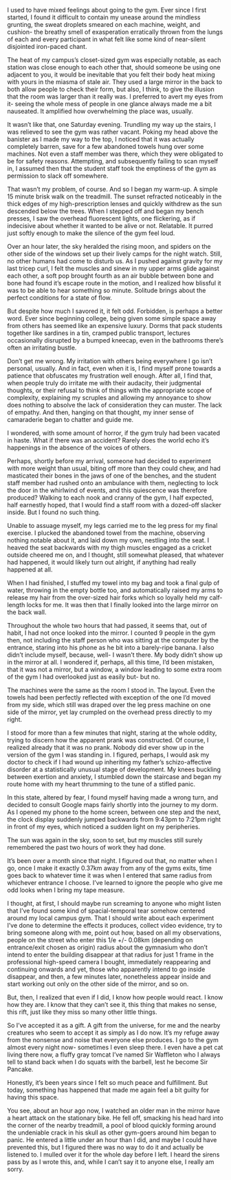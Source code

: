 I used to have mixed feelings about going to the gym. Ever since I first started, I found it difficult to contain my unease around the mindless grunting, the sweat droplets smeared on each machine, weight, and cushion- the breathy smell of exasperation erratically thrown from the lungs of each and every participant in what felt like some kind of near-silent disjointed iron-paced chant. 



The heat of my campus’s closet-sized gym was especially notable, as each station was close enough to each other that, should someone be using one adjacent to you, it would be inevitable that you felt their body heat mixing with yours in the miasma of stale air. They used a large mirror in the back to both allow people to check their form, but also, I think, to give the illusion that the room was larger than it really was. I preferred to avert my eyes from it- seeing the whole mess of people in one glance always made me a bit nauseated. It amplified how overwhelming the place was, usually. 



It wasn’t like that, one Saturday evening. Trundling my way up the stairs, I was relieved to see the gym was rather vacant. Poking my head above the banister as I made my way to the top, I noticed that it was actually completely barren, save for a few abandoned towels hung over some machines. Not even a staff member was there, which they were obligated to be for safety reasons. Attempting, and subsequently failing to scan myself in, I assumed then that the student staff took the emptiness of the gym as permission to slack off somewhere. 



That wasn’t my problem, of course. And so I began my warm-up. A simple 15 minute brisk walk on the treadmill. The sunset refracted noticeably in the thick edges of my high-prescription lenses and quickly withdrew as the sun descended below the trees. When I stepped off and began my bench presses, I saw the overhead fluorescent lights, one flickering, as if indecisive about whether it wanted to be alive or not. Relatable. It purred just softly enough to make the silence of the gym feel loud. 



Over an hour later, the sky heralded the rising moon, and spiders on the other side of the windows set up their lively camps for the night watch. Still, no other humans had come to disturb us. As I pushed against gravity for my last tricep curl, I felt the muscles and sinew in my upper arms glide against each other, a soft pop brought fourth as an air bubble between bone and bone had found it’s escape route in the motion, and I realized how blissful it was to be able to hear something so minute. Solitude brings about the perfect conditions for a state of flow. 



But despite how much I savored it, it felt odd. Forbidden, is perhaps a better word. Ever since beginning college, being given some simple space away from others has seemed like an expensive luxury. Dorms that pack students together like sardines in a tin, cramped public transport, lectures occasionally disrupted by a bumped kneecap, even in the bathrooms there’s often an irritating bustle. 



Don’t get me wrong. My irritation with others being everywhere I go isn’t personal, usually. And in fact, even when it is, I find myself prone towards a patience that obfuscates my frustration well enough. After all, I find that, when people truly do irritate me with their audacity, their judgmental thoughts, or their refusal to think of things with the appropriate scope of complexity, explaining my scruples and allowing my annoyance to show does nothing to absolve the lack of consideration they can muster. The lack of empathy. And then, hanging on that thought, my inner sense of camaraderie began to chatter and guide me. 



I wondered, with some amount of horror, if the gym truly had been vacated in haste. What if there was an accident? Rarely does the world echo it’s happenings in the absence of the voices of others. 



Perhaps, shortly before my arrival, someone had decided to experiment with more weight than usual, biting off more than they could chew, and had masticated their bones in the jaws of one of the benches, and the student staff member had rushed onto an ambulance with them, neglecting to lock the door in the whirlwind of events, and this quiescence was therefore produced? Walking to each nook and cranny of the gym, I half expected, half earnestly hoped, that I would find a staff room with a dozed-off slacker inside. But I found no such thing. 



Unable to assuage myself, my legs carried me to the leg press for my final exercise. I plucked the abandoned towel from the machine, observing nothing notable about it, and laid down my own, nestling into the seat. I heaved the seat backwards with my thigh muscles engaged as a cricket outside cheered me on, and I thought, still somewhat pleased, that whatever had happened, it would likely turn out alright, if anything had really happened at all. 



When I had finished, I stuffed my towel into my bag and took a final gulp of water, throwing in the empty bottle too, and automatically raised my arms to release my hair from the over-sized hair forks which so loyally held my calf-length locks for me. It was then that I finally looked into the large mirror on the back wall.



Throughout the whole two hours that had passed, it seems that, out of habit, I had not once looked into the mirror. I counted 9 people in the gym then, not including the staff person who was sitting at the computer by the entrance, staring into his phone as he bit into a barely-ripe banana. I also didn’t include myself, because, well- I wasn’t there. My body didn’t show up in the mirror at all. I wondered if, perhaps, all this time, I’d been mistaken, that it was not a mirror, but a window, a window leading to some extra room of the gym I had overlooked just as easily but- but no. 



The machines were the same as the room I stood in. The layout. Even the towels had been perfectly reflected with exception of the one I’d moved from my side, which still was draped over the leg press machine on one side of the mirror, yet lay crumpled on the overhead press directly to my right. 



I stood for more than a few minutes that night, staring at the whole oddity, trying to discern how the apparent prank was constructed. Of course, I realized already that it was no prank. Nobody did ever show up in the version of the gym I was standing in. I figured, perhaps, I would ask my doctor to check if I had wound up inheriting my father’s schizo-affective disorder at a statistically unusual stage of development. My knees buckling between exertion and anxiety, I stumbled down the staircase and began my route home with my heart thrumming to the tune of a stifled panic. 



In this state, altered by fear, I found myself having made a wrong turn, and decided to consult Google maps fairly shortly into the journey to my dorm. As I opened my phone to the home screen, between one step and the next, the clock display suddenly jumped backwards from 9:43pm to 7:21pm right in front of my eyes, which noticed a sudden light on my peripheries. 



The sun was again in the sky, soon to set, but my muscles still surely remembered the past two hours of work they had done. 



It’s been over a month since that night. I figured out that, no matter when I go, once I make it exactly 0.37km away from any of the gyms exits, time goes back to whatever time it was when I entered that same radius from whichever entrance I choose. I’ve learned to ignore the people who give me odd looks when I bring my tape measure. 



I thought, at first, I should maybe run screaming to anyone who might listen that I’ve found some kind of spacial-temporal tear somehow centered around my local campus gym. That I should write about each experiment I’ve done to determine the effects it produces, collect video evidence, try to bring someone along with me, point out  how, based on all my observations, people on the street who enter this 1/e +/- 0.08km  (depending on entrance/exit chosen as origin) radius about the gymnasium who don’t intend to enter the building disappear at that radius for just 1 frame in the professional high-speed camera I bought, immediately reappearing and continuing onwards and yet, those who apparently intend to go inside disappear, and then, a few minutes later, nonetheless appear inside and start working out only on the other side of the mirror, and so on. 



But, then, I realized that even if I did, I know how people would react. I know how they are. I know that they can’t see it, this thing that makes no sense, this rift, just like they miss so many other little things. 



So I’ve accepted it as a gift. A gift from the universe, for me and the nearby creatures who seem to accept it as simply as I do now. It’s my refuge away from the nonsense and noise that everyone else produces. I go to the gym almost every night now- sometimes I even sleep there. I even have a pet cat living there now, a fluffy gray tomcat I’ve named Sir Waffleton who I always tell to stand back when I do squats with the barbell, lest he become Sir Pancake. 



Honestly, it’s been years since I felt so much peace and fulfillment. But today, something has happened that made me again feel a bit guilty for having this space. 



You see, about an hour ago now, I watched an older man in the mirror have a heart attack on the stationary bike. He fell off, smacking his head hard into the corner of the nearby treadmill, a pool of blood quickly forming around the undeniable crack in his skull as other gym-goers around him began to panic. He entered a little under an hour than I did, and maybe I could have prevented this, but I figured there was no way to do it and actually be listened to. I mulled over it for the whole day before I left. I heard the sirens pass by as I wrote this, and, while I can’t say it to anyone else, I really am sorry.